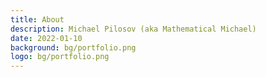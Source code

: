 ```yaml
---
title: About
description: Michael Pilosov (aka Mathematical Michael)
date: 2022-01-10
background: bg/portfolio.png
logo: bg/portfolio.png
---
```

